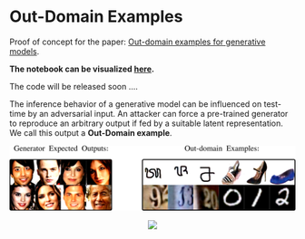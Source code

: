 # Out-Domain Examples

Proof of concept for the paper: [Out-domain examples for generative models](https://arxiv.org/abs/1903.02926).

**The notebook can be visualized [here](https://nbviewer.jupyter.org/github/pasquini-dario/OutDomainExamples/blob/master/CelebAProganTensorflowHub_proof_of_concept.ipynb).**

The code will be released soon ....

The inference behavior of a generative model can be influenced on test-time by an adversarial input.  An attacker can force a pre-trained generator to reproduce an arbitrary output if fed by a suitable latent representation. We call this output a **Out-Domain example**.



![](./imgs/header.png)

<center> <img src ="./imgs/ODE.gif" /> </center>


